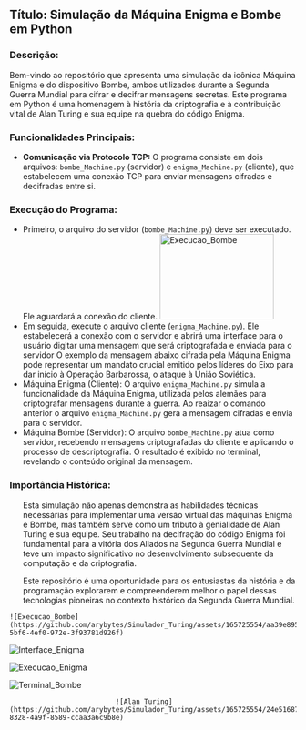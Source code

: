 
<body>
    <h2>Título: Simulação da Máquina Enigma e Bombe em Python</h2>
    <h3>Descrição:</h3>
    <p>
        Bem-vindo ao repositório que apresenta uma simulação da icônica Máquina Enigma e do dispositivo Bombe, ambos utilizados durante a Segunda Guerra Mundial para cifrar e decifrar mensagens secretas. Este programa em Python é uma homenagem à história da criptografia e à contribuição vital de Alan Turing e sua equipe na quebra do código Enigma.
    </p>
    <h3>Funcionalidades Principais:</h3>
    <ul>
        <li>
            <strong>Comunicação via Protocolo TCP:</strong> O programa consiste em dois arquivos: <code>bombe_Machine.py</code> (servidor) e <code>enigma_Machine.py</code> (cliente), que estabelecem uma conexão TCP para enviar mensagens cifradas e decifradas entre si.
        </li>
    </ul>
     <h3>Execução do Programa:</h3>
    <ul>
    <li>  
    Primeiro, o arquivo do servidor (<code>bombe_Machine.py</code>) deve ser executado. Ele aguardará a conexão do cliente.
      <img src="https://github.com/arybytes/Simulador_Turing/assets/165725554/aa39e895-5bf6-4ef0-972e-3f93781d926f" width="200" height="150" alt="Execucao_Bombe">
    </li>
    <li>
    Em seguida, execute o arquivo cliente (<code>enigma_Machine.py</code>). Ele estabelecerá a conexão com o servidor e abrirá uma interface para o usuário digitar uma mensagem que será criptografada e               enviada para o servidor
    O exemplo da mensagem abaixo cifrada pela Máquina Enigma pode representar um mandato crucial emitido pelos líderes do Eixo para dar início à Operação Barbarossa, o ataque à União Soviética.   
     </li>
    <li>
    Máquina Enigma (Cliente): O arquivo <code>enigma_Machine.py</code> simula a funcionalidade da Máquina Enigma, utilizada pelos alemães para criptografar mensagens durante a guerra. Ao reaizar o comando 
    anterior o arquivo <code>enigma_Machine.py</code> gera a mensagem cifradas e envia para o servidor.
    </li>
    <li>
    Máquina Bombe (Servidor):  O arquivo <code>bombe_Machine.py</code> atua como servidor, recebendo mensagens criptografadas do cliente e aplicando o processo de descriptografia. O resultado é exibido no 
    terminal, revelando o conteúdo original da mensagem.
    </li>
   </ul>
    <h3>Importância Histórica:</h3>
    <ul>
    <p>
        Esta simulação não apenas demonstra as habilidades técnicas necessárias para implementar uma versão virtual das máquinas Enigma e Bombe, mas também serve como um tributo à genialidade de Alan Turing e sua equipe. Seu trabalho na decifração do código Enigma foi fundamental para a vitória dos Aliados na Segunda Guerra Mundial e teve um impacto significativo no desenvolvimento subsequente da computação e da criptografia.
    </p>
    <p>
        Este repositório é uma oportunidade para os entusiastas da história e da programação explorarem e compreenderem melhor o papel dessas tecnologias pioneiras no contexto histórico da Segunda Guerra Mundial.
    </p>
    </ul>
</body>

    ![Execucao_Bombe](https://github.com/arybytes/Simulador_Turing/assets/165725554/aa39e895-5bf6-4ef0-972e-3f93781d926f)

 

![Interface_Enigma](https://github.com/arybytes/Simulador_Turing/assets/165725554/6e9a62f1-e2c0-4aba-90bc-7f85d66ad0ee)

![Execucao_Enigma](https://github.com/arybytes/Simulador_Turing/assets/165725554/3b03f6ba-6840-48f8-8fd3-df28b88d99fd)

  
  ![Terminal_Bombe](https://github.com/arybytes/Simulador_Turing/assets/165725554/929975e8-4443-4fd1-ac9c-434508094c57)


 
                              ![Alan Turing](https://github.com/arybytes/Simulador_Turing/assets/165725554/24e51687-8328-4a9f-8589-ccaa3a6c9b8e)

